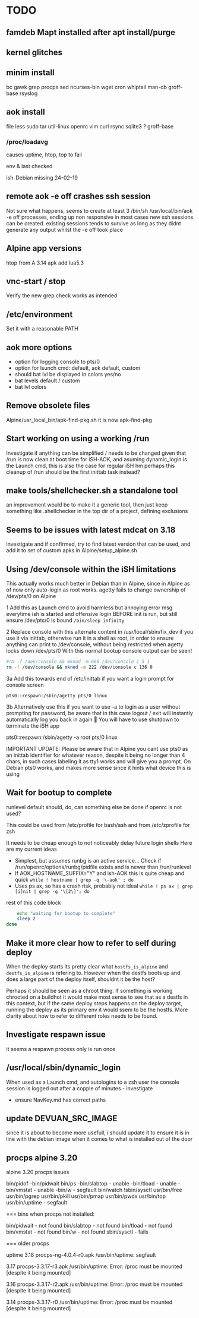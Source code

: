 # TODO

## famdeb Mapt installed after apt install/purge

## kernel glitches

## minim install

bc gawk grep procps sed ncurses-bin wget cron whiptail
man-db groff-base rsyslog

## aok install

file less sudo tar util-linux openrc vim curl rsync sqlite3
? groff-base

### /proc/loadavg

causes uptime, htop, top to fail

env & last checked

ish-Debian missing 24-02-19

## remote aok -e off crashes ssh session

Not sure what happens, seems to create at least 3
 /bin/sh /usr/local/bin/aok -e off
processes, ending up non responsive
in most cases new ssh sessions can be created. existing sessions
tends to survive as long as they didnt generate any output whilst
the -e off took place

## Alpine app versions

htop from A 3.14
apk add lua5.3

## vnc-start / stop

Verify the new grep check works as intended

## /etc/environment

Set it with a reasonable PATH

## aok more options

- option for logging console to pts/0
- option for lsunch cmd: default, aok default, custom
- should bat lvl be displayed in colors yes/no
- bat levels default / custom
- bat lvl colors

## Remove obsolete files

Alpine/usr_local_bin/apk-find-pkg.sh it is now apk-find-pkg

## Start working on using a working /run

Investigate if anything can be simplified / needs to be changed given
that /run is now clean at boot time for iSH-AOK, and asuming
dynamic_login is the Launch cmd, this is also the case for regular iSH
hm perhaps this cleanup of /run should be the first inittab task instead?

## make tools/shellchecker.sh a standalone tool

an improvement would be to make it a generic tool, then just keep
something like .shellchecker in the top dir of a project, defining
exclusions

## Seems to be issues with latest  mdcat on 3.18

investigate and if confirmed, try to find latest version that can be used,
and add it to set of custom apks
in Alpine/setup_alpine.sh

## Using /dev/console within the iSH limitations

This actually works much better in Debian than in Alpine, since in Alpine
as of now only auto-login as root works. agetty fails to change ownership
of /dev/pts/0 on Alpine

1 Add this as Launch cmd to avoid harmless but annoying error msg everytime
ish is started and offensive login BEFORE init is run, but still ensure
/dev/pts/0 is bound
`/bin/sleep infinity`

2 Replace console with this alternate content in /usr/local/sbin/fix_dev
if you use it via inittab, otherwise  run it in a shell as root, in order
to ensure anything can print to
/dev/console, without being restricted when agetty locks down /dev/pts/0
With this normal bootup console output can be seen!

```sh
#rm -f /dev/console && mknod -m 666 /dev/console c 5 1
rm -f /dev/console && mknod -m 222 /dev/console c 136 0
```

3a Add this towards end of /etc/inittab if you want a login prompt for
console screen

``` inittab
pts0::respawn:/sbin/agetty pts/0 linux
```

3b Alternatively use this if you want to use -a to login as a user without
prompting for password, be aware that in this case logout / exit will
instantly automatically log you back in again 🙂  You will have to use
shutdown to terminate the iSH app

pts0::respawn:/sbin/agetty -a root pts/0 linux

IMPORTANT UPDATE: Please be aware that in Alpine you cant use pts0 as an
inittab identifier for whatever reason, despite it being no longer than
4 chars, in such cases labeling it as tty1 works and will give you a prompt.
On Debian pts0 works, and makes more sense since it hints what device this
is using

## Wait for bootup to complete

runlevel default should, do, can something else be done if openrc is not used?

This could be used from /etc/profile for bash/ash and from /etc/zprofile
for zsh

It needs to be cheap enough to not noticeably delay future login shells
Here are my current ideas

- Simplest, but assumes runbg is an active service...
Check if /run/openrc/options/runbg/pidfile exists and is newer than
/run/runlevel
- If AOK_HOSTNAME_SUFFIX="Y" and ish-AOK this is quite cheap and quick
`while ! hostname | grep -q '\-aok' ; do`
- Uses ps ax, so has a crash risk, probably not ideal
`while ! ps ax | grep [i]nit | grep -q '\[2\]'; do`

rest of this code block

```sh
    echo "waiting for bootup to complete"
    sleep 2
done
```

## Make it more clear how to refer to self during deploy

When the deploy starts its pretty clear what `hostfs_is_alpine` and
`destfs_is_alpine` is refering to. However when the destfs boots up and
does a large part of the deploy itself, shouldnt it be the host?

Perhaps it should be seen as a chroot thing. If something is working
chrooted on a buildhot it would make most sense to see that as a
destfs in this context, but if the same deploy steps happens on the
deploy target, running the deploy as its primary env it would ssem to be
the hostfs. More clarity about how to refer to different roles needs to
be found.

## Investigate respawn issue

it seems a respawn process only is run once

## /usr/local/sbin/dynamic_login

When used as a Launch cmd, and autologins to a zsh user
the console session is logged out after a copple of minutes  - investigate

- ensure NavKey.md has correct paths

## update DEVUAN_SRC_IMAGE

since it is about to become more usefull, i should update it to ensure it
is in line with the debian image when it comes to what is installed
out of the door

## procps alpine 3.20

alpine 3.20
procps issues

bin/pidof
-bin/pidwait
bin/ps
-bin/slabtop - unable
-bin/tload - unable
-bin/vmstat - unable
-bin/w - segfault
bin/watch
!sbin/sysctl
usr/bin/free
usr/bin/pgrep
usr/bin/pkill
usr/bin/pmap
usr/bin/pwdx
usr/bin/top
usr/bin/uptime - segfault

=== bins when procps not installed:

bin/pidwait - not found
bin/slabtop - not found
bin/tload - not found
bin/vmstat - not found
bin/w - not found
sbin/sysctl - fails

=== older procps

uptime
3.18 procps-ng-4.0.4-r0.apk
/usr/bin/uptime:
segfault

3.17 procps-3.3.17-r3.apk
/usr/bin/uptime:
Error: /proc must be mounted [despite it being mounted]

3.16 procps-3.3.17-r2.apk
/usr/bin/uptime:
Error: /proc must be mounted [despite it being mounted]

3.14 procps-3.3.17-r0
/usr/bin/uptime:
Error: /proc must be mounted [despite it being mounted]
